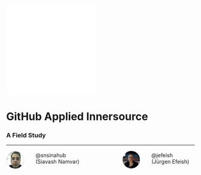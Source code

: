 
<img width="240px" src="../images/octo-white.png">

# GitHub Applied Innersource

### A Field Study

--- 

<div style="display: flex; align-items: center; justify-content: center">
<div><img src="../images/snsinahub.png" /></div>
<div style="padding:0px 100px 10px 30px">@snsinahub (Siavash Namvar)</div>

<div><img src="../images/jefeish.png" /></div>
<div style="padding:0px 10px 10px 30px">@jefeish (Jürgen Efeish)</div>
</div>
